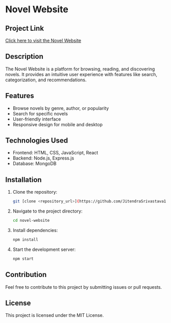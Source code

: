 # Novel Website

## Project Link
[Click here to visit the Novel Website](https://novel-hub-wwjy.vercel.app/)

## Description
The Novel Website is a platform for browsing, reading, and discovering novels. It provides an intuitive user experience with features like search, categorization, and recommendations.

## Features
- Browse novels by genre, author, or popularity
- Search for specific novels
- User-friendly interface
- Responsive design for mobile and desktop

## Technologies Used
- Frontend: HTML, CSS, JavaScript, React
- Backend: Node.js, Express.js
- Database: MongoDB

## Installation
1. Clone the repository:
   ```sh
   git [clone <repository_url>](https://github.com/JitendraSrivastava12/novel-website)
   ```
2. Navigate to the project directory:
   ```sh
   cd novel-website
   ```
3. Install dependencies:
   ```sh
   npm install
   ```
4. Start the development server:
   ```sh
   npm start
   ```

## Contribution
Feel free to contribute to this project by submitting issues or pull requests.

## License
This project is licensed under the MIT License.

